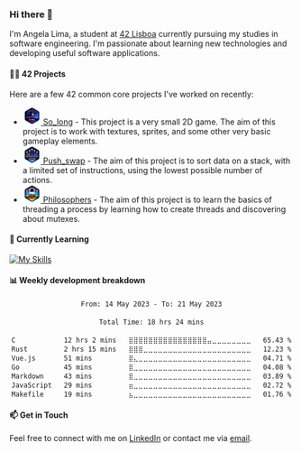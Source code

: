 ### Hi there 👋

I'm Angela Lima, a student at [42 Lisboa](https://www.42lisboa.com/) currently pursuing my studies in software engineering. I'm passionate about learning new technologies and developing useful software applications.

#### 🧑‍💻 42 Projects

Here are a few 42 common core projects I've worked on recently:
- <a href="https://github.com/angelamcosta/so_long" target="_blank"><img width=32 src="https://raw.githubusercontent.com/angelamcosta/angelamcosta/main/42_badges/so_longe.png"> So_long</a> - This project is a very small 2D game. The aim of this project is to work with textures, sprites, and some other very basic gameplay elements.
- <a href="https://github.com/angelamcosta/push_swap" target="_blank"><img width=32 src="https://raw.githubusercontent.com/angelamcosta/angelamcosta/main/42_badges/push_swape.png"> Push_swap</a> - The aim of this project is to sort data on a stack, with a limited set of instructions, using the lowest possible number of actions.
- <a href="https://github.com/angelamcosta/philosophers" target="_blank"><img width=32 src="https://raw.githubusercontent.com/angelamcosta/angelamcosta/main/42_badges/philosopherse.png"> Philosophers</a> - The aim of this project is to learn the basics of threading a process by learning how to create threads and discovering about mutexes.

#### 🌱 Currently Learning

[![My Skills](https://skillicons.dev/icons?i=c,nodejs,ts,rust,golang)](https://skillicons.dev)

#### 📊 Weekly development breakdown

<div align="center">
  <!--START_SECTION:waka-->

```text
From: 14 May 2023 - To: 21 May 2023

Total Time: 18 hrs 24 mins

C            12 hrs 2 mins   ⣿⣿⣿⣿⣿⣿⣿⣿⣿⣿⣿⣿⣿⣿⣿⣿⣤⣀⣀⣀⣀⣀⣀⣀⣀   65.43 %
Rust         2 hrs 15 mins   ⣿⣿⣿⣀⣀⣀⣀⣀⣀⣀⣀⣀⣀⣀⣀⣀⣀⣀⣀⣀⣀⣀⣀⣀⣀   12.23 %
Vue.js       51 mins         ⣿⣄⣀⣀⣀⣀⣀⣀⣀⣀⣀⣀⣀⣀⣀⣀⣀⣀⣀⣀⣀⣀⣀⣀⣀   04.71 %
Go           45 mins         ⣿⣀⣀⣀⣀⣀⣀⣀⣀⣀⣀⣀⣀⣀⣀⣀⣀⣀⣀⣀⣀⣀⣀⣀⣀   04.08 %
Markdown     43 mins         ⣿⣀⣀⣀⣀⣀⣀⣀⣀⣀⣀⣀⣀⣀⣀⣀⣀⣀⣀⣀⣀⣀⣀⣀⣀   03.89 %
JavaScript   29 mins         ⣶⣀⣀⣀⣀⣀⣀⣀⣀⣀⣀⣀⣀⣀⣀⣀⣀⣀⣀⣀⣀⣀⣀⣀⣀   02.72 %
Makefile     19 mins         ⣦⣀⣀⣀⣀⣀⣀⣀⣀⣀⣀⣀⣀⣀⣀⣀⣀⣀⣀⣀⣀⣀⣀⣀⣀   01.76 %
```

<!--END_SECTION:waka-->
</div>

#### 📫 Get in Touch

Feel free to connect with me on [LinkedIn](https://www.linkedin.com/in/angelamcostalima/) or contact me via [email](mailto:angelamcostalima@icloud.com).

